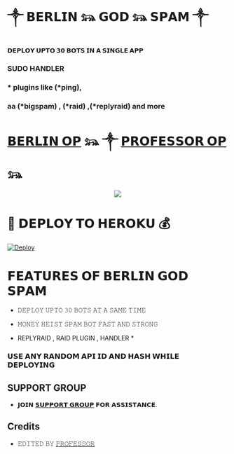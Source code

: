 # ༒ 𝗕𝗘𝗥𝗟𝗜𝗡 𓃬 𝗚𝗢𝗗 𓃬 𝗦𝗣𝗔𝗠 ༒

#### 𝗗𝗘𝗣𝗟𝗢𝗬 𝗨𝗣𝗧𝗢 𝟯𝟬 𝗕𝗢𝗧𝗦 𝗜𝗡 𝗔 𝗦𝗜𝗡𝗚𝗟𝗘 𝗔𝗣𝗣 
### SUDO HANDLER 
### * plugins like (*ping), 
### aa (*bigspam) , (*raid) ,(*replyraid) and more
#  [𝗕𝗘𝗥𝗟𝗜𝗡 𝗢𝗣](t.me/BHAGWAAN_5301) 𓃬 ༒ [𝗣𝗥𝗢𝗙𝗘𝗦𝗦𝗢𝗥 𝗢𝗣](t.me/AGORASWAMY_PROFESSOR) 𓃬

<p align="center">
  <img src="https://te.legra.ph/file/5ddf22a86ef57f5317cfa.jpg">
</p>



# 🚀 𝗗𝗘𝗣𝗟𝗢𝗬 𝗧𝗢 𝗛𝗘𝗥𝗢𝗞𝗨 💰

[![Deploy](https://www.herokucdn.com/deploy/button.svg)](https://heroku.com/deploy?template=https://github.com/Baapbhagwaan/berlingodspam)

# 𝗙𝗘𝗔𝗧𝗨𝗥𝗘𝗦 𝗢𝗙 𝗕𝗘𝗥𝗟𝗜𝗡 𝗚𝗢𝗗 𝗦𝗣𝗔𝗠

   - 𝙳𝙴𝙿𝙻𝙾𝚈 𝚄𝙿𝚃𝙾 𝟹𝟶 𝙱𝙾𝚃𝚂 𝙰𝚃 𝙰 𝚂𝙰𝙼𝙴 𝚃𝙸𝙼𝙴

   - 𝙼𝙾𝙽𝙴𝚈 𝙷𝙴𝙸𝚂𝚃 𝚂𝙿𝙰𝙼 𝙱𝙾𝚃 𝙵𝙰𝚂𝚃 𝙰𝙽𝙳 𝚂𝚃𝚁𝙾𝙽𝙶

   - REPLYRAID , RAID PLUGIN , HANDLER *


### 𝗨𝗦𝗘 𝗔𝗡𝗬 𝗥𝗔𝗡𝗗𝗢𝗠 𝗔𝗣𝗜 𝗜𝗗 𝗔𝗡𝗗 𝗛𝗔𝗦𝗛 𝗪𝗛𝗜𝗟𝗘 𝗗𝗘𝗣𝗟𝗢𝗬𝗜𝗡𝗚


## SUPPORT GROUP
   - 𝗝𝗢𝗜𝗡 [𝗦𝗨𝗣𝗣𝗢𝗥𝗧 𝗚𝗥𝗢𝗨𝗣](https://t.me/BERLINGODSPAM) 𝗙𝗢𝗥 𝗔𝗦𝗦𝗜𝗦𝗧𝗔𝗡𝗖𝗘.

## Credits
   - 𝙴𝙳𝙸𝚃𝙴𝙳 𝙱𝚈 [𝙿𝚁𝙾𝙵𝙴𝚂𝚂𝙾𝚁](https://t.me/AGORASWAMY_PROFESSOR)
   
